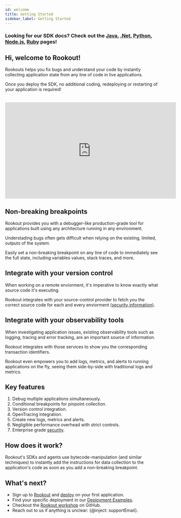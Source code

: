 ```yaml
---
id: welcome
title: Getting Started
sidebar_label: Getting Started
---
```


### Looking for our SDK docs? Check out the [Java](jvm-setup.md), [.Net](dotnet-setup.md), [Python](python-setup.md), [Node.js](node-setup.md), [Ruby](ruby-setup.md) pages!

## Hi, welcome to Rookout!  

Rookouts helps you fix bugs and understand your code by instantly collecting application state from any line of code in live applications.

Once you deploy the SDK, no additional coding, redeploying or restarting of your application is required!

<iframe style="margin: 20px 0 0 0" width="560" height="315" src="https://www.youtube.com/embed/wPwXgGKP1L8" frameborder="0" allow="autoplay; encrypted-media;" allowfullscreen></iframe>

## Non-breaking breakpoints

Rookout provides you with a debugger-like production-grade tool for applications built using any architecture running in any environment.

Understading bugs often gets difficult when relying on the existing, limited, outputs of the system.

Easily set a non-breaking breakpoint on any line of code to immediately see the full state, including variables values, stack traces, and more.

## Integrate with your version control

When working on a remote enviorment, it's imperative to know exactly what source code it's executing.

Rookout integrates with your source-control provider to fetch you the correct source code for each and every enviorment ([security information)](https://www.rookout.com/security/source-code-security).

## Integrate with your observability tools

When investigating application issues, existing observability tools such as logging, tracing and error tracking, are an important source of information.

Rookout integrates with those services to show you the corresponding transaction identifiers.

Rookout even empowers you to add logs, metrics, and alerts to running applications on the fly, seeing them side-by-side with traditional logs and metrics.

## Key features

1. Debug multiple applications simultaneously.
1. Conditional breakpoints for pinpoint collection.
1. Version control integration.
1. OpenTracing integration.
1. Create new logs, metrics and alerts.
1. Negligible performance overhead with strict controls.
1. Enterprise grade [security](https://www.rookout.com/security).

## How does it work?

Rookout's SDKs and agents use bytecode-manipulation (and similar techniques) to instantly add the instructions for data collection to the application's code as soon as you add a non-breaking breakpoint.

## What's next?

- Sign up to [Rookout](https://app.rookout.com) and [deploy](setup-intro.md) on your first application.
- Find your specific deployment in our [Deployment Examples](deployment-examples.md).
- Checkout the [Rookout workshop](https://github.com/Rookout/rookout-training) on GitHub.
- Reach out to us if anything is unclear: {@inject: supportEmail}.
